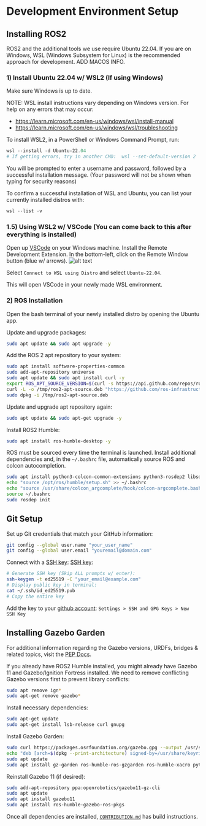 # Development Environment Setup

## Installing ROS2

ROS2 and the additional tools we use require Ubuntu 22.04. If you are on Windows, WSL (Windows Subsystem for Linux) is the recommended approach for development. ADD MACOS INFO.

### 1) Install Ubuntu 22.04 w/ WSL2 (If using Windows)

Make sure Windows is up to date.

NOTE: WSL install instructions vary depending on Windows version. For help on any errors that may occur:

- <https://learn.microsoft.com/en-us/windows/wsl/install-manual>
- <https://learn.microsoft.com/en-us/windows/wsl/troubleshooting>

To install WSL2, in a PowerShell or Windows Command Prompt, run:

```powershell
wsl --install -d Ubuntu-22.04
# If getting errors, try in another CMD:  wsl --set-default-version 2
```

You will be prompted to enter a username and password, followed by a successful installation message.
(Your password will not be shown when typing for security reasons)

To confirm a successful installation of WSL and Ubuntu, you can list your currently installed distros with:

```powershell
wsl --list -v
```

### 1.5) Using WSL2 w/ VSCode (You can come back to this after everything is installed)

Open up [VSCode](https://code.visualstudio.com/download) on your Windows machine. Install the Remote Development Extension.
In the bottom-left, click on the Remote Window button (blue w/ arrows).
![alt text](https://canonical-ubuntu-wsl.readthedocs-hosted.com/en/latest/_images/remote-extension.png)

Select `Connect to WSL using Distro` and select `Ubuntu-22.04`.

This will open VSCode in your newly made WSL environment.

### 2) ROS Installation

Open the bash terminal of your newly installed distro by opening the Ubuntu app.

Update and upgrade packages:

```sh
sudo apt update && sudo apt upgrade -y
```

Add the ROS 2 apt repository to your system:

```sh
sudo apt install software-properties-common
sudo add-apt-repository universe
sudo apt update && sudo apt install curl -y
export ROS_APT_SOURCE_VERSION=$(curl -s https://api.github.com/repos/ros-infrastructure/ros-apt-source/releases/latest | grep -F "tag_name" | awk -F\" '{print $4}')
curl -L -o /tmp/ros2-apt-source.deb "https://github.com/ros-infrastructure/ros-apt-source/releases/download/${ROS_APT_SOURCE_VERSION}/ros2-apt-source_${ROS_APT_SOURCE_VERSION}.$(. /etc/os-release && echo $VERSION_CODENAME)_all.deb"
sudo dpkg -i /tmp/ros2-apt-source.deb
```

Update and upgrade apt repository again:

```sh
sudo apt update && sudo apt-get upgrade -y
```

Install ROS2 Humble:

```sh
sudo apt install ros-humble-desktop -y
```

ROS must be sourced every time the terminal is launched. Install additional dependencies and, in the `~/.bashrc` file, automatically source ROS and colcon autocompletion.

```sh
sudo apt install python3-colcon-common-extensions python3-rosdep2 libsdl1.2-dev bash-completion nano python3-pip python-is-python3 -y
echo "source /opt/ros/humble/setup.sh" >> ~/.bashrc
echo "source /usr/share/colcon_argcomplete/hook/colcon-argcomplete.bash" >> ~/.bashrc
source ~/.bashrc
sudo rosdep init
```

## Git Setup

Set up Git credentials that match your GitHub information:

```sh
git config --global user.name "your_user_name"
git config --global user.email "youremail@domain.com"
```

Connect with a [SSH key](https://docs.github.com/en/authentication/connecting-to-github-with-ssh/generating-a-new-ssh-key-and-adding-it-to-the-ssh-agent):
[SSH key](https://docs.github.com/en/authentication/connecting-to-github-with-ssh/generating-a-new-ssh-key-and-adding-it-to-the-ssh-agent):

```sh
# Generate SSH key (Skip ALL prompts w/ enter):
ssh-keygen -t ed25519 -C "your_email@example.com"
# Display public key in terminal:
cat ~/.ssh/id_ed25519.pub
# Copy the entire key
```

Add the key to your [github account](https://docs.github.com/en/authentication/connecting-to-github-with-ssh/adding-a-new-ssh-key-to-your-github-account): `Settings > SSH and GPG Keys > New SSH Key`

## Installing Gazebo Garden

For additional information regarding the Gazebo versions, URDFs, bridges & related topics, visit the [PEP Docs](https://github.com/pgh-pep/pep_resources/blob/main/Simulation/gazebo.md).

If you already have ROS2 Humble installed, you might already have Gazebo 11 and Gazebo/Ignition Fortress installed. We need to remove conflicting Gazebo versions first to prevent library conflicts:

```sh
sudo apt remove ign*
sudo apt-get remove gazebo*
```

Install necessary dependencies:

```sh
sudo apt-get update
sudo apt-get install lsb-release curl gnupg
```

Install Gazebo Garden:

```sh
sudo curl https://packages.osrfoundation.org/gazebo.gpg --output /usr/share/keyrings/pkgs-osrf-archive-keyring.gpg
echo "deb [arch=$(dpkg --print-architecture) signed-by=/usr/share/keyrings/pkgs-osrf-archive-keyring.gpg] http://packages.osrfoundation.org/gazebo/ubuntu-stable $(lsb_release -cs) main" | sudo tee /etc/apt/sources.list.d/gazebo-stable.list > /dev/null
sudo apt update
sudo apt install gz-garden ros-humble-ros-gzgarden ros-humble-xacro python3-sdformat13
```

Reinstall Gazebo 11 (if desired):

```sh
sudo add-apt-repository ppa:openrobotics/gazebo11-gz-cli
sudo apt update
sudo apt install gazebo11
sudo apt install ros-humble-gazebo-ros-pkgs
```

Once all dependencies are installed, [`CONTRIBUTION.md`](https://github.com/pgh-pep/SeaWeed/blob/main/CONTRIBUTING.md) has build instructions.
